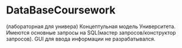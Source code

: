 # DataBaseCoursework
(лабораторная для универа)
Концептульная модель Университета.
Имеются основные запросы на SQL(мастер запросов/конструктор запросов).
GUI для ввода информации не разрабатывался.

